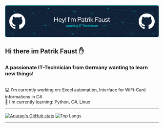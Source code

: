 ![Header](./p-faust_header.png)
## Hi there im Patrik Faust ✋
### A passionate IT-Technician from Germany wanting to learn new things! 

 \
💻 I'm currently working on: Excel automation, Interface for WiFi-Card informations in C#\
🧠 I'm currently learning: Python, C#, Linux

___
[![Anurag's GitHub stats](https://github-readme-stats.vercel.app/api?username=p-faust&show_icons=true&theme=algolia)](https://github.com/anuraghazra/github-readme-stats) ![Top Langs](https://github-readme-stats.vercel.app/api/top-langs/?username=p-faust&layout=donut&theme=algolia)
___

<!--
**P-Faust/P-Faust** is a ✨ _special_ ✨ repository because its `README.md` (this file) appears on your GitHub profile.

Here are some ideas to get you started:

- 🔭 I’m currently working on ...
- 🌱 I’m currently learning ...
- 👯 I’m looking to collaborate on ...
- 🤔 I’m looking for help with ...
- 💬 Ask me about ...
- 📫 How to reach me: ...
- 😄 Pronouns: ...
- ⚡ Fun fact: ...
-->
